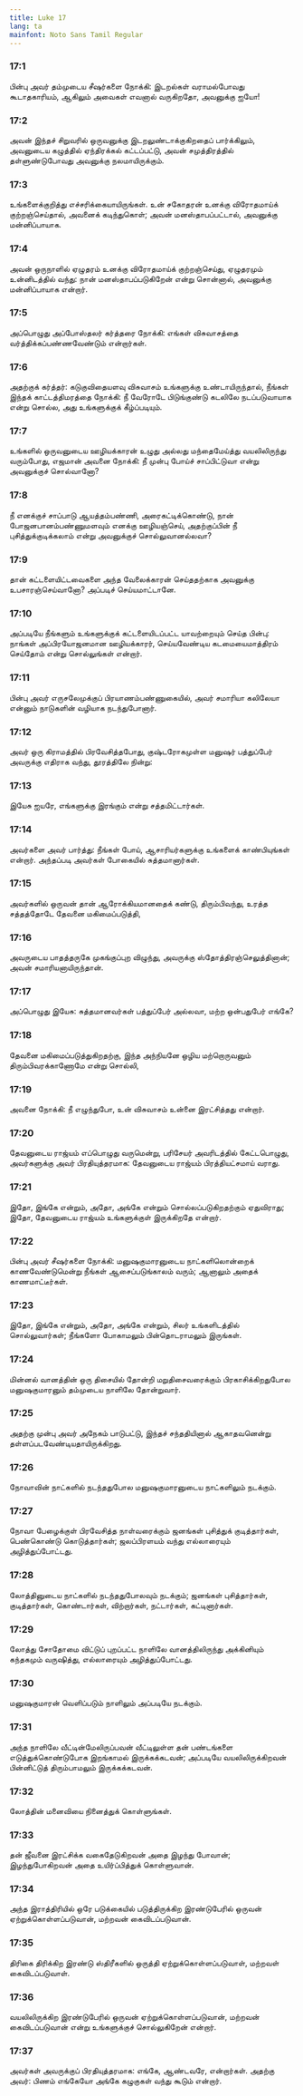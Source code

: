 ```yaml
---
title: Luke 17
lang: ta
mainfont: Noto Sans Tamil Regular
---
```


###  17:1

பின்பு அவர் தம்முடைய சீஷர்களை நோக்கி: இடறல்கள் வராமல்போவது கூடாதகாரியம், ஆகிலும் அவைகள் எவனால் வருகிறதோ, அவனுக்கு ஐயோ!

###  17:2

அவன் இந்தச் சிறுவரில் ஒருவனுக்கு இடறலுண்டாக்குகிறதைப் பார்க்கிலும், அவனுடைய கழுத்தில் ஏந்திரக்கல் கட்டப்பட்டு, அவன் சமுத்திரத்தில் தள்ளுண்டுபோவது அவனுக்கு நலமாயிருக்கும்.

###  17:3

உங்களைக்குறித்து எச்சரிக்கையாயிருங்கள். உன் சகோதரன் உனக்கு விரோதமாய்க் குற்றஞ்செய்தால், அவனைக் கடிந்துகொள்; அவன் மனஸ்தாபப்பட்டால், அவனுக்கு மன்னிப்பாயாக.

###  17:4

அவன் ஒருநாளில் ஏழுதரம் உனக்கு விரோதமாய்க் குற்றஞ்செய்து, ஏழுதரமும் உன்னிடத்தில் வந்து: நான் மனஸ்தாபப்படுகிறேன் என்று சொன்னால், அவனுக்கு மன்னிப்பாயாக என்றார்.

###  17:5

அப்பொழுது அப்போஸ்தலர் கர்த்தரை நோக்கி: எங்கள் விசுவாசத்தை வர்த்திக்கப்பண்ணவேண்டும் என்றார்கள்.

###  17:6

அதற்குக் கர்த்தர்: கடுகுவிதையளவு விசுவாசம் உங்களுக்கு உண்டாயிருந்தால், நீங்கள் இந்தக் காட்டத்திமரத்தை நோக்கி: நீ வேரோடே பிடுங்குண்டு கடலிலே நடப்படுவாயாக என்று சொல்ல, அது உங்களுக்குக் கீழ்ப்படியும்.

###  17:7

உங்களில் ஒருவனுடைய ஊழியக்காரன் உழுது அல்லது மந்தைமேய்த்து வயலிலிருந்து வரும்போது, எஜமான் அவனை நோக்கி: நீ முன்பு போய்ச் சாப்பிட்டுவா என்று அவனுக்குச் சொல்வானோ?

###  17:8

நீ எனக்குச் சாப்பாடு ஆயத்தம்பண்ணி, அரைகட்டிக்கொண்டு, நான் போஜனபானம்பண்ணுமளவும் எனக்கு ஊழியஞ்செய், அதற்குப்பின் நீ புசித்துக்குடிக்கலாம் என்று அவனுக்குச் சொல்லுவானல்லவா?

###  17:9

தான் கட்டளையிட்டவைகளை அந்த வேலைக்காரன் செய்ததற்காக அவனுக்கு உபசாரஞ்செய்வானோ? அப்படிச் செய்யமாட்டானே.

###  17:10

அப்படியே நீங்களும் உங்களுக்குக் கட்டளையிடப்பட்ட யாவற்றையும் செய்த பின்பு: நாங்கள் அப்பிரயோஜனமான ஊழியக்காரர், செய்யவேண்டிய கடமையைமாத்திரம் செய்தோம் என்று சொல்லுங்கள் என்றார்.

###  17:11

பின்பு அவர் எருசலேமுக்குப் பிரயாணம்பண்ணுகையில், அவர் சமாரியா கலிலேயா என்னும் நாடுகளின் வழியாக நடந்துபோனார்.

###  17:12

அவர் ஒரு கிராமத்தில் பிரவேசித்தபோது, குஷ்டரோகமுள்ள மனுஷர் பத்துப்பேர் அவருக்கு எதிராக வந்து, தூரத்திலே நின்று:

###  17:13

இயேசு ஐயரே, எங்களுக்கு இரங்கும் என்று சத்தமிட்டார்கள்.

###  17:14

அவர்களை அவர் பார்த்து: நீங்கள் போய், ஆசாரியர்களுக்கு உங்களைக் காண்பியுங்கள் என்றார். அந்தப்படி அவர்கள் போகையில் சுத்தமானார்கள்.

###  17:15

அவர்களில் ஒருவன் தான் ஆரோக்கியமானதைக் கண்டு, திரும்பிவந்து, உரத்த சத்தத்தோடே தேவனை மகிமைப்படுத்தி,

###  17:16

அவருடைய பாதத்தருகே முகங்குப்புற விழுந்து, அவருக்கு ஸ்தோத்திரஞ்செலுத்தினான்; அவன் சமாரியனாயிருந்தான்.

###  17:17

அப்பொழுது இயேசு: சுத்தமானவர்கள் பத்துப்பேர் அல்லவா, மற்ற ஒன்பதுபேர் எங்கே?

###  17:18

தேவனை மகிமைப்படுத்துகிறதற்கு, இந்த அந்நியனே ஒழிய மற்றொருவனும் திரும்பிவரக்காணோமே என்று சொல்லி,

###  17:19

அவனை நோக்கி: நீ எழுந்துபோ, உன் விசுவாசம் உன்னை இரட்சித்தது என்றார்.

###  17:20

தேவனுடைய ராஜ்யம் எப்பொழுது வருமென்று, பரிசேயர் அவரிடத்தில் கேட்டபொழுது, அவர்களுக்கு அவர் பிரதியுத்தரமாக: தேவனுடைய ராஜ்யம் பிரத்தியட்சமாய் வராது.

###  17:21

இதோ, இங்கே என்றும், அதோ, அங்கே என்றும் சொல்லப்படுகிறதற்கும் ஏதுவிராது; இதோ, தேவனுடைய ராஜ்யம் உங்களுக்குள் இருக்கிறதே என்றார்.

###  17:22

பின்பு அவர் சீஷர்களை நோக்கி: மனுஷகுமாரனுடைய நாட்களிலொன்றைக் காணவேண்டுமென்று நீங்கள் ஆசைப்படுங்காலம் வரும்; ஆனாலும் அதைக் காணமாட்டீர்கள்.

###  17:23

இதோ, இங்கே என்றும், அதோ, அங்கே என்றும், சிலர் உங்களிடத்தில் சொல்லுவார்கள்; நீங்களோ போகாமலும் பின்தொடராமலும் இருங்கள்.

###  17:24

மின்னல் வானத்தின் ஒரு திசையில் தோன்றி மறுதிசைவரைக்கும் பிரகாசிக்கிறதுபோல மனுஷகுமாரனும் தம்முடைய நாளிலே தோன்றுவார்.

###  17:25

அதற்கு முன்பு அவர் அநேகம் பாடுபட்டு, இந்தச் சந்ததியினால் ஆகாதவனென்று தள்ளப்படவேண்டியதாயிருக்கிறது.

###  17:26

நோவாவின் நாட்களில் நடந்ததுபோல மனுஷகுமாரனுடைய நாட்களிலும் நடக்கும்.

###  17:27

நோவா பேழைக்குள் பிரவேசித்த நாள்வரைக்கும் ஜனங்கள் புசித்துக் குடித்தார்கள், பெண்கொண்டு கொடுத்தார்கள்; ஜலப்பிரளயம் வந்து எல்லாரையும் அழித்துப்போட்டது.

###  17:28

லோத்தினுடைய நாட்களில் நடந்ததுபோலவும் நடக்கும்; ஜனங்கள் புசித்தார்கள், குடித்தார்கள், கொண்டார்கள், விற்றார்கள், நட்டார்கள், கட்டினார்கள்.

###  17:29

லோத்து சோதோமை விட்டுப் புறப்பட்ட நாளிலே வானத்திலிருந்து அக்கினியும் கந்தகமும் வருஷித்து, எல்லாரையும் அழித்துப்போட்டது.

###  17:30

மனுஷகுமாரன் வெளிப்படும் நாளிலும் அப்படியே நடக்கும்.

###  17:31

அந்த நாளிலே வீட்டின்மேலிருப்பவன் வீட்டிலுள்ள தன் பண்டங்களை எடுத்துக்கொண்டுபோக இறங்காமல் இருக்கக்கடவன்; அப்படியே வயலிலிருக்கிறவன் பின்னிட்டுத் திரும்பாமலும் இருக்கக்கடவன்.

###  17:32

லோத்தின் மனைவியை நினைத்துக் கொள்ளுங்கள்.

###  17:33

தன் ஜீவனை இரட்சிக்க வகைதேடுகிறவன் அதை இழந்து போவான்; இழந்துபோகிறவன் அதை உயிர்ப்பித்துக் கொள்ளுவான்.

###  17:34

அந்த இராத்திரியில் ஒரே படுக்கையில் படுத்திருக்கிற இரண்டுபேரில் ஒருவன் ஏற்றுக்கொள்ளப்படுவான், மற்றவன் கைவிடப்படுவான்.

###  17:35

திரிகை திரிக்கிற இரண்டு ஸ்திரீகளில் ஒருத்தி ஏற்றுக்கொள்ளப்படுவாள், மற்றவள் கைவிடப்படுவாள்.

###  17:36

வயலிலிருக்கிற இரண்டுபேரில் ஒருவன் ஏற்றுக்கொள்ளப்படுவான், மற்றவன் கைவிடப்படுவான் என்று உங்களுக்குச் சொல்லுகிறேன் என்றார்.

###  17:37

அவர்கள் அவருக்குப் பிரதியுத்தரமாக: எங்கே, ஆண்டவரே, என்றார்கள். அதற்கு அவர்: பிணம் எங்கேயோ அங்கே கழுகுகள் வந்து கூடும் என்றார்.

